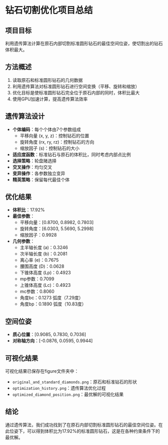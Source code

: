 # 钻石切割优化项目总结

## 项目目标
利用遗传算法计算在原石内部切割标准圆形钻石的最佳空间位姿，使切割出的钻石体积最大。

## 方法概述
1. 读取原石和标准圆形钻石的几何数据
2. 利用遗传算法对标准圆形钻石进行空间变换（平移、旋转和缩放）
3. 优化目标是使标准圆形钻石完全位于原石内部的同时，体积比最大
4. 使用GPU加速计算，提高遗传算法效率

## 遗传算法设计
- **个体编码**：每个个体由7个参数组成
  - 平移向量 (x, y, z)：控制钻石的位置
  - 旋转角度 (rx, ry, rz)：控制钻石的方向
  - 缩放因子 (s)：控制钻石的大小
- **适应度函数**：标准钻石与原石的体积比，同时考虑内部点比例
- **选择策略**：轮盘赌选择
- **交叉操作**：均匀交叉
- **变异操作**：各参数独立变异
- **精英策略**：保留每代最佳个体

## 优化结果
- **体积比**：17.92%
- **最佳参数**：
  - 平移向量：[0.8700, 0.8982, 0.7803]
  - 旋转角度：[6.0303, 5.5690, 5.2998]
  - 缩放因子：0.9928
- **几何参数**：
  - 主半轴长度 (a)：0.3246
  - 次半轴长度 (b)：0.2081
  - 离心率 (e)：0.7675
  - 腰围高度 (D)：0.0628
  - 下锥体高度 (Lp)：0.4923
  - mp参数：0.7099
  - 上锥体高度 (Lc)：0.4923
  - mc参数：0.8060
  - 角度bc：0.1273 弧度（7.29度）
  - 角度bp：0.1890 弧度（10.83度）

## 空间位姿
- **质心位置**：[0.9085, 0.7830, 0.7036]
- **对称轴方向**：[-0.0876, 0.0595, 0.9944]

## 可视化结果
可视化结果已保存在figure文件夹中：
- `original_and_standard_diamonds.png`：原石和标准钻石的形状
- `optimization_history.png`：遗传算法优化过程
- `optimized_diamond_position.png`：最优解的可视化结果

## 结论
通过遗传算法，我们成功找到了在原石内部切割标准圆形钻石的最佳空间位姿。在此位姿下，可以得到体积比为17.92%的标准圆形钻石，这是在各种约束条件下的最优解。 